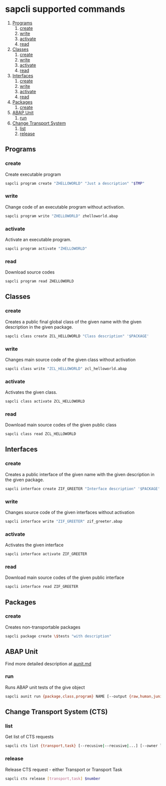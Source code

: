 # sapcli supported commands

1. [Programs](#programs)
   1. [create](#create)
   2. [write](#write)
   3. [activate](#activate)
   4. [read](#read)
2. [Classes](#classes)
   1. [create](#create-1)
   2. [write](#write-1)
   3. [activate](#activate-1)
   4. [read](#read-1)
2. [Interfaces](#interfaces)
   1. [create](#create-2)
   2. [write](#write-2)
   3. [activate](#activate-2)
   4. [read](#read-2)
3. [Packages](#packages)
   1. [create](#create-3)
4. [ABAP Unit](#abap-unit)
   1. [run](#run)
5. [Change Transport System](#change-transport-system-cts)
   1. [list](#list)
   2. [release](#release)

## Programs

### create

Create executable program

```bash
sapcli program create "ZHELLOWORLD" "Just a description" "$TMP"
```

### write

Change code of an executable program without activation.

```bash
sapcli program write "ZHELLOWORLD" zhelloworld.abap
```

### activate

Activate an executable program.

```bash
sapcli program activate "ZHELLOWORLD"
```

### read

Download source codes

```bash
sapcli program read ZHELLOWORLD
```

## Classes

### create

Creates a public final global class of the given name with the given
description in the given package.

```bash
sapcli class create ZCL_HELLOWORLD "Class description" '$PACKAGE'
```

### write

Changes main source code of the given class without activation

```bash
sapcli class write "ZCL_HELLOWORLD" zcl_helloworld.abap
```

### activate

Activates the given class.

```bash
sapcli class activate ZCL_HELLOWORLD
```

### read

Download main source codes of the given public class

```bash
sapcli class read ZCL_HELLOWORLD
```

## Interfaces

### create

Creates a public interface of the given name with the given
description in the given package.

```bash
sapcli interface create ZIF_GREETER "Interface description" '$PACKAGE'
```

### write

Changes source code of the given interfaces without activation

```bash
sapcli interface write "ZIF_GREETER" zif_greeter.abap
```

### activate

Activates the given interface

```bash
sapcli interface activate ZIF_GREETER
```

### read

Download main source codes of the given public interface

```bash
sapcli interface read ZIF_GREETER
```

## Packages

### create

Creates non-transportable packages

```bash
sapcli package create \$tests "with description"
```

## ABAP Unit

Find more detailed description at [aunit.md](aunit.md)

### run

Runs ABAP unit tests of the give object

```bash
sapcli aunit run {package,class,program} NAME [--output {raw,human,junit4}]
```

## Change Transport System (CTS)

### list

Get list of CTS requests

```bash
sapcli cts list {transport,task} [--recusive|--recusive|...] [--owner login]
```

### release

Release CTS request - either Transport or Transport Task

```bash
sapcli cts release [transport,task] $number
```
